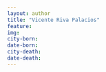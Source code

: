 ```yaml
---
layout: author
title: "Vicente Riva Palacios"
feature: 
img:
city-born: 
date-born: 
city-death: 
date-death:
---
```

